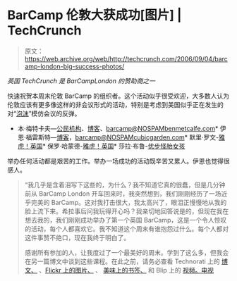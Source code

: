 # BarCamp 伦敦大获成功[图片] | TechCrunch

> 原文：<https://web.archive.org/web/http://techcrunch.com/2006/09/04/barcamp-london-big-success-photos/>

*英国 TechCrunch 是 BarCampLondon 的赞助商之一*

快速祝贺本周末伦敦 BarCamp 的组织者。这个活动似乎很受欢迎，大多数人认为伦敦应该有更多像这样的非会议形式的活动，特别是考虑到美国似乎正在发生的对“[泡沫](https://web.archive.org/web/20140811221315/http://scobleizer.wordpress.com/2006/09/03/getting-outside-the-frothy-bubble/)”模仿会议的反弹。

*   本·梅特卡夫—[公民机构](https://web.archive.org/web/20140811221315/http://citizenagency.com/)、[博客](https://web.archive.org/web/20140811221315/http://benmetcalfe.com/blog)、[barcamp@NOSPAMbenmetcalfe.com](https://web.archive.org/web/20140811221315/mailto:barcamp@NOSPAMbenmetcalfe.com)*   伊恩·福雷斯特—[博客](https://web.archive.org/web/20140811221315/http://www.cubicgarden.com/)，[barcamp@NOSPAMcubicgarden.com](https://web.archive.org/web/20140811221315/mailto:barcamp@NOSPAMcubicgarden.com)*   默里·罗文-[雅虎！英国](https://web.archive.org/web/20140811221315/http://www.yahoo.co.uk/)*   保罗·哈蒙德-[雅虎！英国](https://web.archive.org/web/20140811221315/http://www.yahoo.co.uk/)*   莎拉·布鲁-[优步怪胎女孩](https://web.archive.org/web/20140811221315/http://geekswithblogs.net/waterbaby/archive/2006/09/03/90136.aspx)

举办任何活动都是艰苦的工作。举办一场成功的活动既辛苦又累人。伊恩也觉得很感人。

> “我几乎是含着泪写下这些的，为什么？我不知道它真的很蠢，但是几分钟前从 BarCamp London 开车回来时，我突然想到，我们刚刚经历了一场近乎完美的 BarCamp[](https://web.archive.org/web/20140811221315/http://barcamp.org/)。这对我打击很大，我太高兴了，眼泪正慢慢地从我的脸上流下来。希拉事后问我玩得开心吗？我亲切地回答说是的，但现在我在想去我的，我们刚刚成功举办了第一个英国 BarCamp，这是一个令人惊叹的活动，每个人都喜欢它。我不知道这个周末有谁抱怨过什么。每个人都对这件事赞不绝口，现在我终于明白了。
> 
>  感谢所有参加的人，让我度过了一个最美好的周末。学到了这么多，但我会在另一篇博文中谈到这些课程。在此之前，请务必查看 Technorati 上的 [博文、](https://web.archive.org/web/20140811221315/http://www.technorati.com/tag/barcamplondon) 、[Flickr 上的图片、](https://web.archive.org/web/20140811221315/http://www.flickr.com/photos/tags/barcamplondon/) 、 [美味上的书签、](https://web.archive.org/web/20140811221315/http://del.icio.us/tag/barcamplondon) 和 Blip 上的 [视频。电视](https://web.archive.org/web/20140811221315/http://blip.tv/topics/view/barcamplondon)